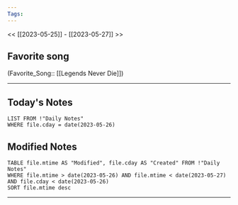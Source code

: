 ```yaml
---
Tags:
---
```

<< [[2023-05-25]] - [[2023-05-27]] >>
## Favorite song
(Favorite_Song:: [[Legends Never Die]])

___
## Today's Notes
```dataview
LIST FROM !"Daily Notes"
WHERE file.cday = date(2023-05-26)
```
## Modified Notes
```dataview
TABLE file.mtime AS "Modified", file.cday AS "Created" FROM !"Daily Notes" 
WHERE file.mtime > date(2023-05-26) AND file.mtime < date(2023-05-27) AND file.cday < date(2023-05-26)
SORT file.mtime desc
```
___
